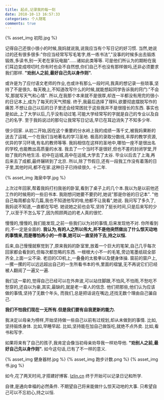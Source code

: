 ```yaml
---
title: 起点,记录我的每一刻
date: 2018-10-13 16:57:33
categories: 个人随笔
comments: true
---
```

{% asset_img 初阳.jpg %}

记得自己还很小很小的时候,我妈就说我,说我应当有个写日记的好习惯.
当然,她说过的还有很多很多:"你应当经常写写毛笔字,练一练书法","没事的时候多出去锻炼锻炼,多读书,别一天老在家玩电脑"......诸如此类等等.
可是他们所认为的期盼在我们耳边变成唠叨时,你有时也会不自然想,你们自己不也没有那样做吗,还非必须要求我们那样.
**"劝别人之前,最好自己先以身作则".**


或许是为了应付语文老师的作业,也或许有那么一段时间,我真的想记录一些琐事,坚持了不是很久.
每天晚上,不知道改写什么的时候,就能想起同学告诉我的窍门:"不会写,那就写天气和心情".
所以,在我那个本来就不是很厚,却连一半都没有用完的很小的日记本上,成为了每天的天气预报.
终于,我最后选择了理科,欲要彻底摆脱写作的痛苦.不想让自己以后的日子里还会经常困扰于这些我并不是很擅长的东西.
事实也是如此,上了大学以后,几乎没有动过笔.可能大学经常写的字就是自己的专业以及自己的名字.
至于我妈说过的那句让我常写日记话,早已在耳边消失了不知多少年.


很少回家.
从初二开始,因在这个重要的分水岭上我的成绩一落千丈,被我妈果断的送去了运城,一个在我们当地著名的学习圣地.
极高的录取分数线,丰厚的教学资源,优异的学习环境,有名的教师等等.
我妈相信在这样的圣地中,哪怕一座不是很出名的学校,也能教出高质量的水准.
我去了一个当时不是很好,但也不差的封闭学堂,开始了我的外地生活.
初中在运城,高中在运城,大学去了太谷.
毕业以后去了上海,再后来去了成都,最终辗转到了北京.
所以,除了节假日,还有一段我工作没有着落的日子里,其他时间,都不在家.这种日子已持续很久.
十二年.


{% asset_img 海泉中学.jpg %}


上次过年回家,帮着我妈打扫我爸的卧室,看到了桌子上的几个本.我以为是以前他还工作的时候用的一些旧书本.
我刚想问她要不要扔时,她说"那是你爸的日记本".
"他自己每周都会写几篇,我也不知道他写的啥,他都不让我看",她说.
我问写了多久了,我妈说不知道,一直都在写吧.
她说她之前也会写,坚持了挺长时间,只是后来写的少了,以至于不怎么写了,因为照顾两边的老人真的很忙.


慢慢的,慢慢的,我们能发现,之前一些我们以为对的事情,后来发现他不对.
你所看到的,不一定是全面的.
**我认为,有的人之所以伟大,并不是他突然做出了什么惊天动地的事情来,而是哪怕再小的一件事,她可以一直坚持下去,持之以恒.**


后来,自己慢慢就察觉到了,原来我妈的卧室里,放着一个巨大的笔架,自己几乎每次回家都会看到的,但每次都忽略的东西.
一根根大小不一的毛笔,旁边笔墨纸砚全部齐全,上面一尘不染.
老旧的CD机上,一叠叠的太极拳以及健身体操.
窗前的窗户上,一摞一摞的可以远远超出自己的一生所看书本的书,里面的褶皱,无不再说它们已经被人翻阅了一遍又一遍.


我们这一辈的,觉得自己已经可以在外奔波,可以站住脚跟,不怕风,不怕雨,不愁吃不愁穿的,还自以为豪,其实,最缺的,就是老一辈人的信念.
他们把那些,他们认为应该做的事情,坚持了无数个年头,
而我们,总是把话说在嘴边,还找无数个理由自己骗自己.


**我们不怕我们现在一无所有.但是我们要有自我更新的能力.**


我决定以母亲为榜样,开始坚持做一些自己以前有过规划,却从未做到的事情.
比如,坚持锻炼身体.
比如,早睡早起.
比如,坚持能在加自己做饭吃,就绝不点外卖.
比如,看书和写字.


如果将来有了自己的孩子,我肯定会像当初母亲劝导我一样劝导他.
**"劝别人之前,最好自己先以身作则".**
如今这句话,已有了不一样的意义.


{% asset_img 健身器材.jpg %}
{% asset_img 跑步计数.png %}
{% asset_img 书.jpg %}


如今,花了两天时间,才搭建好博客. [lzlin.cn](http://lzlin.cn)
终于开始可以记录日记和所学.


自律,是通向幸福的必然条件.
不期望自己将来能做什么惊天动地的大事.
只希望自己可以不忘初心,持之以恒.

